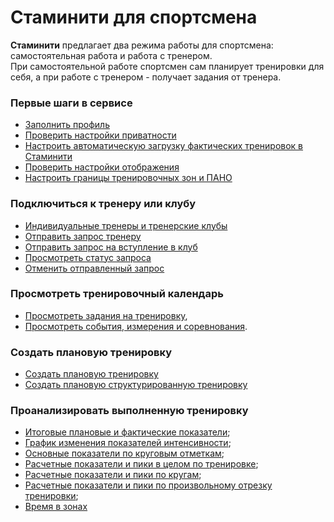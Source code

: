 # Стаминити для спортсмена

**Стаминити** предлагает два режима работы для спортсмена: самостоятельная работа и работа с тренером.  
При самостоятельной работе спортсмен сам планирует тренировки для себя, а при работе с тренером - получает задания от тренера.

### Первые шаги в сервисе
* [Заполнить профиль](/basics/getting-started.md#personalinfo)
* [Проверить настройки приватности](/basics/getting-started.md#privacy)
* [Настроить автоматическую загрузку фактических тренировок в Стаминити](/basics/getting-started.md#sync)
* [Проверить настройки отображения](/basics/getting-started.md#show)
* [Настроить границы тренировочных зон и ПАНО](/basics/getting-started.md#trainingzones)

### Подключиться к тренеру или клубу

* [Индивидуальные тренеры и тренерские клубы](/athletes/coach-club-connection.md#coachtypes)
* [Отправить запрос тренеру](/athletes/coach-club-connection.md#startcoach)
* [Отправить запрос на вступление в клуб](/athletes/coach-club-connection.md#clubcoaching)
* [Просмотреть статус запроса](/athletes/coach-club-connection.md#requeststatus)
* [Отменить отправленный запрос](/athletes/coach-club-connection.md#cancelrequest)

### Просмотреть тренировочный календарь
* [Просмотреть задания на тренировку](/basics/calendar.md#activities),
* [Просмотреть события, измерения и соревнования](/basics/calendar.md#items).

### Создать плановую тренировку
* [Создать плановую тренировку](/basics/create-plan-activity.md)
* [Создать плановую структурированную тренировку](/basics/create-plan-activity.md#structuredactivity)

### Проанализировать выполненную тренировку
 * [Итоговые плановые и фактические показатели](/basics/analyse-detailed-activity.md#planfact);
 * [График изменения показателей интенсивности](/basics/analyse-detailed-activity.md#measurementchart);
 * [Основные показатели по круговым отметкам](/basics/analyse-detailed-activity.md#laps);
 * [Расчетные показатели и пики в целом по тренировке](/basics/analyse-detailed-activity.md#metrics);
 * [Расчетные показатели и пики по кругам](/basics/analyse-detailed-activity.md#lapmetrics);
 * [Расчетные показатели и пики по произвольному отрезку тренировки](/basics/analyse-detailed-activity.md#intervalmetrics);
 * [Время в зонах](/basics/analyse-detailed-activity.md#timeinzone)

